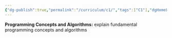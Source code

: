 ```yaml
---
{"dg-publish":true,"permalink":"/curriculum/c1/","tags":["C1"],"dgHomeLink":false}
---
```


**Programming Concepts and Algorithms:** explain fundamental programming concepts and algorithms